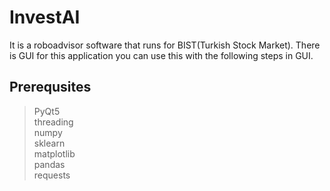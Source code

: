 # InvestAI

It is a roboadvisor software that runs for BIST(Turkish Stock Market). There is GUI for this application you can use this with the following steps in GUI.

## Prerequsites
>PyQt5 \
>threading\
>numpy\
>sklearn\
>matplotlib\
>pandas\
>requests
